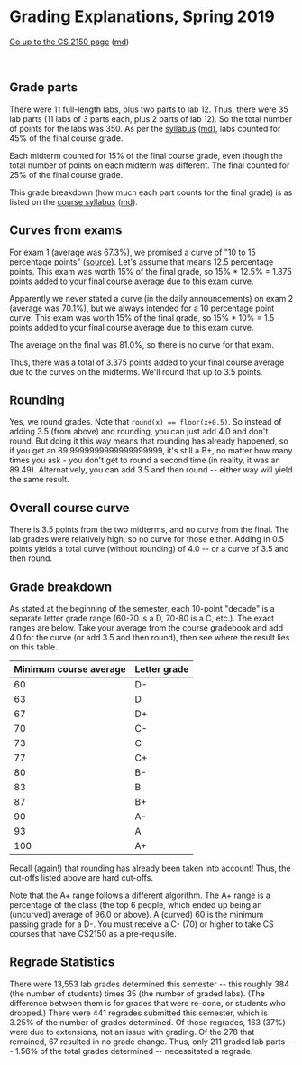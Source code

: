 Grading Explanations, Spring 2019
=================================

[Go up to the CS 2150 page](index.html) ([md](index.md))

&nbsp;  


Grade parts
-----------

There were 11 full-length labs, plus two parts to lab 12.  Thus, there were 35 lab parts (11 labs of 3 parts each, plus 2 parts of lab 12).  So the total number of points for the labs was 350.  As per the [syllabus](syllabus.html) ([md](syllabus.md)), labs counted for 45% of the final course grade.

Each midterm counted for 15% of the final course grade, even though the total number of points on each midterm was different.  The final counted for 25% of the final course grade.

This grade breakdown (how much each part counts for the final grade) is as listed on the [course syllabus](syllabus.html) ([md](syllabus.md)).


Curves from exams
-----------------

For exam 1 (average was 67.3%), we promised a curve of "10 to 15 percentage points" ([source](https://uva-cs.github.io/pdr/uva/daily-announcements.html#/25/1)).  Let's assume that means 12.5 percentage points.  This exam was worth 15% of the final grade, so 15% * 12.5% = 1.875 points added to your final course average due to this exam curve.

Apparently we never stated a curve (in the daily announcements) on exam 2 (average was 70.1%), but we always intended for a 10 percentage point curve.  This exam was worth 15% of the final grade, so 15% * 10% = 1.5 points added to your final course average due to this exam curve.

The average on the final was 81.0%, so there is no curve for that exam.

Thus, there was a total of 3.375 points added to your final course average due to the curves on the midterms.  We'll round that up to 3.5 points.


Rounding
--------

Yes, we round grades. Note that `round(x) == floor(x+0.5)`. So instead of adding 3.5 (from above) and rounding, you can just add 4.0 and don't round.  But doing it this way means that rounding has already happened, so if you get an 89.9999999999999999999, it's still a B+, no matter how many times you ask - you don't get to round a second time (in reality, it was an 89.49).  Alternatively, you can add 3.5 and then round -- either way will yield the same result.


Overall course curve
--------------------

There is 3.5 points from the two midterms, and no curve from the final.  The lab grades were relatively high, so no curve for those either.  Adding in 0.5 points yields a total curve (without rounding) of 4.0 -- or a curve of 3.5 and then round.


Grade breakdown
---------------

As stated at the beginning of the semester, each 10-point "decade" is a separate letter grade range (60-70 is a D, 70-80 is a C, etc.).  The exact ranges are below. Take your average from the course gradebook and add 4.0 for the curve (or add 3.5 and then round), then see where the result lies on this table.

| Minimum course average | Letter grade |
|------------------------|--------------|
| 60 | D- |
| 63 | D |
| 67 | D+ |
| 70 | C- |
| 73 | C |
| 77 | C+ |
| 80 | B- |
| 83 | B |
| 87 | B+ |
| 90 | A- |
| 93 | A |
| 100 | A+ |


Recall (again!) that rounding has already been taken into account!  Thus, the cut-offs listed above are hard cut-offs.

Note that the A+ range follows a different algorithm.  The A+ range is a percentage of the class (the top 6 people, which ended up being an (uncurved) average of 96.0 or above). A (curved) 60 is the minimum passing grade for a D-. You must receive a C- (70) or higher to take CS courses that have CS2150 as a pre-requisite.


Regrade Statistics
------------------

There were 13,553 lab grades determined this semester -- this roughly 384 (the number of students) times 35 (the number of graded labs).  (The difference between them is for grades that were re-done, or students who dropped.)  There were 441 regrades submitted this semester, which is 3.25% of the number of grades determined.  Of those regrades, 163 (37%) were due to extensions, not an issue with grading.  Of the 278 that remained, 67 resulted in no grade change.  Thus, only 211 graded lab parts -- 1.56% of the total grades determined -- necessitated a regrade.
